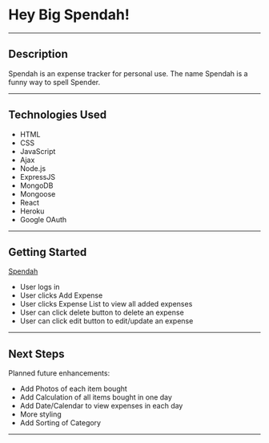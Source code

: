 # Hey Big Spendah!

---

## Description

Spendah is an expense tracker for personal use. The name Spendah is a funny way to spell Spender. 

---

## Technologies Used

* HTML
* CSS
* JavaScript
* Ajax
* Node.js
* ExpressJS
* MongoDB
* Mongoose
* React
* Heroku
* Google OAuth

---

## Getting Started

[Spendah](https://spendah.herokuapp.com/)

* User logs in
* User clicks Add Expense 
* User clicks Expense List to view all added expenses
* User can click delete button to delete an expense
* User can click edit button to edit/update an expense

---

## Next Steps

Planned future enhancements:

* Add Photos of each item bought
* Add Calculation of all items bought in one day
* Add Date/Calendar to view expenses in each day
* More styling
* Add Sorting of Category

---



